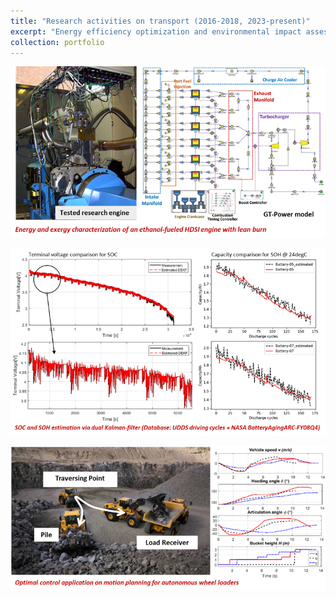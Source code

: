 ```yaml
---
title: "Research activities on transport (2016-2018, 2023-present)"
excerpt: "Energy efficiency optimization and environmental impact assessment of construction vehicle operations. <br/><img src='/images/wheel_loader.png'>"
collection: portfolio
---
```


![engine_cell](/images/engine_cell.png)

![battery](images/battery.png)

![wheel_loader](../images/wheel_loader.png)

